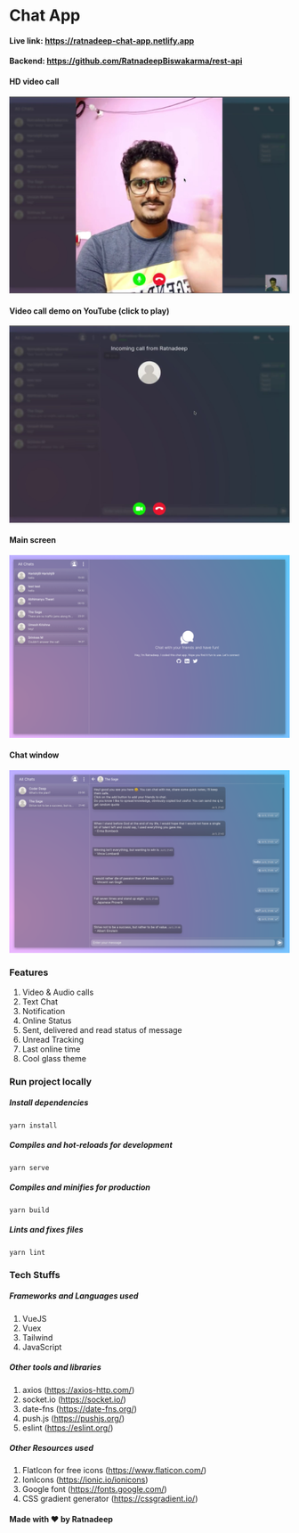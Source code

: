 # Chat App

#### Live link: https://ratnadeep-chat-app.netlify.app

#### Backend: https://github.com/RatnadeepBiswakarma/rest-api

#### HD video call

<img src="./public/screenshots/in%20call%20demo.png" alt="Demo of ongoing call">

#### Video call demo on YouTube (click to play)

[![Video Call Demo](./public/screenshots/video%20call%20thumbnail.png)](https://www.youtube.com/watch?v=I4F1nVg4cfo)

#### Main screen

<img src="./public/screenshots/main%20screen.png" alt="Main screenshot">

#### Chat window

<img src="./public/screenshots/chat%20demo.png" alt="Chat screenshot">

### Features

1. Video & Audio calls
2. Text Chat
3. Notification
4. Online Status
5. Sent, delivered and read status of message
6. Unread Tracking
7. Last online time
8. Cool glass theme

### Run project locally

##### Install dependencies

```
yarn install
```

##### Compiles and hot-reloads for development

```
yarn serve
```

##### Compiles and minifies for production

```
yarn build
```

##### Lints and fixes files

```
yarn lint
```

### Tech Stuffs

##### Frameworks and Languages used

1. VueJS
2. Vuex
3. Tailwind
4. JavaScript

##### Other tools and libraries

1. axios (https://axios-http.com/)
2. socket.io (https://socket.io/)
3. date-fns (https://date-fns.org/)
4. push.js (https://pushjs.org/)
5. eslint (https://eslint.org/)

##### Other Resources used

1. FlatIcon for free icons (https://www.flaticon.com/)
2. IonIcons (https://ionic.io/ionicons)
3. Google font (https://fonts.google.com/)
4. CSS gradient generator (https://cssgradient.io/)

#### Made with ❤ by Ratnadeep
